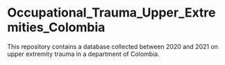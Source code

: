 # Occupational_Trauma_Upper_Extremities_Colombia
This repository contains a database collected between 2020 and 2021 on upper extremity trauma in a department of Colombia.

